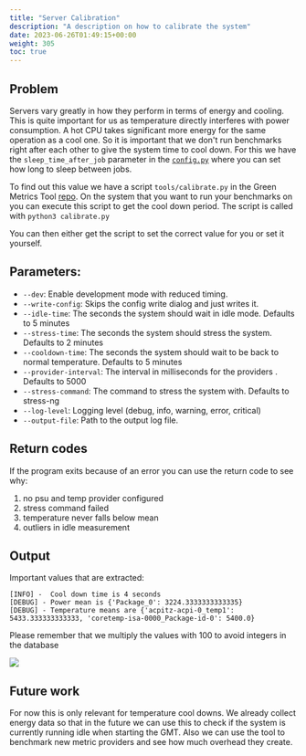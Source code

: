 ```yaml
---
title: "Server Calibration"
description: "A description on how to calibrate the system"
date: 2023-06-26T01:49:15+00:00
weight: 305
toc: true
---
```


## Problem

Servers vary greatly in how they perform in terms of energy and cooling. This is quite important for us as temperature
directly interferes with power consumption. A hot CPU takes significant more energy for the same operation as a cool one.
So it is important that we don't run benchmarks right after each other to give the system time to cool down. For this
we have the `sleep_time_after_job` parameter in the [`config.py`](/docs/installation/installation-cluster/)
where you can set how long to sleep between jobs.

To find out this value we have a script `tools/calibrate.py` in the Green Metrics Tool
[repo](https://github.com/green-coding-solutions/green-metrics-tool). On the system that you want to run your benchmarks on
you can execute this script to get the cool down period. The script is called with `python3 calibrate.py`

You can then either get the script to set the correct value for you or set it yourself.

## Parameters:

- `--dev`: Enable development mode with reduced timing.
- `--write-config`: Skips the config write dialog and just writes it.
- `--idle-time`: The seconds the system should wait in idle mode. Defaults to 5 minutes
- `--stress-time`: The seconds the system should stress the system. Defaults to 2 minutes
- `--cooldown-time`: The seconds the system should wait to be back to normal temperature. Defaults to 5 minutes
- `--provider-interval`: The interval in milliseconds for the providers . Defaults to 5000
- `--stress-command`: The command to stress the system with. Defaults to stress-ng
- `--log-level`: Logging level (debug, info, warning, error, critical)
- `--output-file`: Path to the output log file.

## Return codes

If the program exits because of an error you can use the return code to see why:

1) no psu and temp provider configured
2) stress command failed
3) temperature never falls below mean
4) outliers in idle measurement

## Output

Important values that are extracted:
```
[INFO] -  Cool down time is 4 seconds
[DEBUG] - Power mean is {'Package_0': 3224.3333333333335}
[DEBUG] - Temperature means are {'acpitz-acpi-0_temp1': 5433.333333333333, 'coretemp-isa-0000_Package-id-0': 5400.0}
```

Please remember that we multiply the values with 100 to avoid integers in the database

<img class="ui centered rounded bordered image" src="/img/calibration.webp">

## Future work

For now this is only relevant for temperature cool downs. We already collect energy data so that in the future we
can use this to check if the system is currently running idle when starting the GMT. Also we can use the tool to
benchmark new metric providers and see how much overhead they create.